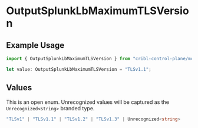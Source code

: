 # OutputSplunkLbMaximumTLSVersion

## Example Usage

```typescript
import { OutputSplunkLbMaximumTLSVersion } from "cribl-control-plane/models";

let value: OutputSplunkLbMaximumTLSVersion = "TLSv1.1";
```

## Values

This is an open enum. Unrecognized values will be captured as the `Unrecognized<string>` branded type.

```typescript
"TLSv1" | "TLSv1.1" | "TLSv1.2" | "TLSv1.3" | Unrecognized<string>
```